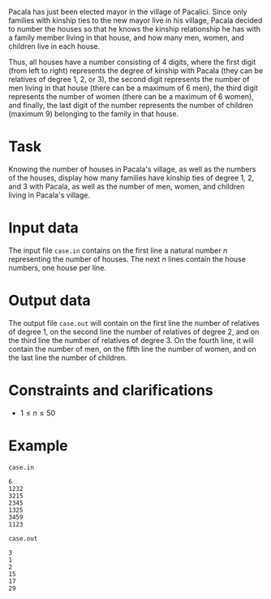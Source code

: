 Pacala has just been elected mayor in the village of Pacalici. Since only families with kinship ties to the new mayor live in his village, Pacala decided to number the houses so that he knows the kinship relationship he has with a family member living in that house, and how many men, women, and children live in each house.

Thus, all houses have a number consisting of $4$ digits, where the first digit (from left to right) represents the degree of kinship with Pacala (they can be relatives of degree 1, 2, or 3), the second digit represents the number of men living in that house (there can be a maximum of $6$ men), the third digit represents the number of women (there can be a maximum of $6$ women), and finally, the last digit of the number represents the number of children (maximum $9$) belonging to the family in that house.

# Task

Knowing the number of houses in Pacala's village, as well as the numbers of the houses, display how many families have kinship ties of degree 1, 2, and 3 with Pacala, as well as the number of men, women, and children living in Pacala's village.

# Input data

The input file `case.in` contains on the first line a natural number $n$ representing the number of houses. The next $n$ lines contain the house numbers, one house per line.

# Output data

The output file `case.out` will contain on the first line the number of relatives of degree 1, on the second line the number of relatives of degree 2, and on the third line the number of relatives of degree 3. On the fourth line, it will contain the number of men, on the fifth line the number of women, and on the last line the number of children.

# Constraints and clarifications

* $1 \leq n \leq 50$

# Example

`case.in`
```
6
1232
3215
2345
1325
3459
1123
```

`case.out`
```
3
1
2
15
17
29
```